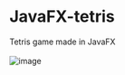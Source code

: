 # JavaFX-tetris
Tetris game made in JavaFX <br>
<br>
![image](https://github.com/wowthecoder/JavaFX-tetris/assets/82577844/2fdd33c8-be4c-4101-bbec-8d9a4997c3b9)

